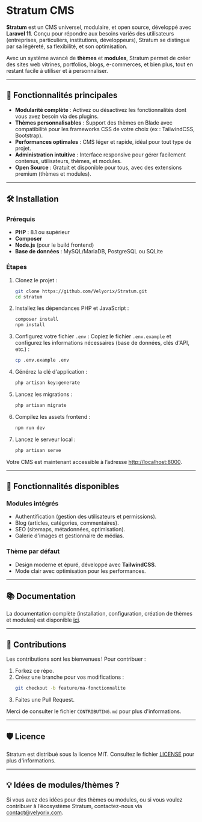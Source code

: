 # Stratum CMS

**Stratum** est un CMS universel, modulaire, et open source, développé avec **Laravel 11**. Conçu pour répondre aux besoins variés des utilisateurs (entreprises, particuliers, institutions, développeurs), Stratum se distingue par sa légèreté, sa flexibilité, et son optimisation.

Avec un système avancé de **thèmes** et **modules**, Stratum permet de créer des sites web vitrines, portfolios, blogs, e-commerces, et bien plus, tout en restant facile à utiliser et à personnaliser.

---

## 🚀 **Fonctionnalités principales**

- **Modularité complète** : Activez ou désactivez les fonctionnalités dont vous avez besoin via des plugins.
- **Thèmes personnalisables** : Support des thèmes en Blade avec compatibilité pour les frameworks CSS de votre choix (ex : TailwindCSS, Bootstrap).
- **Performances optimales** : CMS léger et rapide, idéal pour tout type de projet.
- **Administration intuitive** : Interface responsive pour gérer facilement contenus, utilisateurs, thèmes, et modules.
- **Open Source** : Gratuit et disponible pour tous, avec des extensions premium (thèmes et modules).

---

## 🛠️ **Installation**

### **Prérequis**
- **PHP** : 8.1 ou supérieur
- **Composer**
- **Node.js** (pour le build frontend)
- **Base de données** : MySQL/MariaDB, PostgreSQL ou SQLite

### **Étapes**
1. Clonez le projet :
   ```bash
   git clone https://github.com/Velyorix/Stratum.git
   cd stratum
   ```

2. Installez les dépendances PHP et JavaScript :
   ```bash
   composer install
   npm install
   ```

3. Configurez votre fichier `.env` :
   Copiez le fichier `.env.example` et configurez les informations nécessaires (base de données, clés d'API, etc.) :
   ```bash
   cp .env.example .env
   ```

4. Générez la clé d'application :
   ```bash
   php artisan key:generate
   ```

5. Lancez les migrations :
   ```bash
   php artisan migrate
   ```

6. Compilez les assets frontend :
   ```bash
   npm run dev
   ```

7. Lancez le serveur local :
   ```bash
   php artisan serve
   ```

Votre CMS est maintenant accessible à l’adresse [http://localhost:8000](http://localhost:8000).

---

## 🌟 **Fonctionnalités disponibles**

### **Modules intégrés**
- Authentification (gestion des utilisateurs et permissions).
- Blog (articles, catégories, commentaires).
- SEO (sitemaps, métadonnées, optimisation).
- Galerie d'images et gestionnaire de médias.

### **Thème par défaut**
- Design moderne et épuré, développé avec **TailwindCSS**.
- Mode clair avec optimisation pour les performances.

---

## 📚 **Documentation**

La documentation complète (installation, configuration, création de thèmes et modules) est disponible [ici](https://stratum-docs.velyorix.com).

---

## 🤝 **Contributions**

Les contributions sont les bienvenues ! Pour contribuer :
1. Forkez ce répo.
2. Créez une branche pour vos modifications :
   ```bash
   git checkout -b feature/ma-fonctionnalite
   ```
3. Faites une Pull Request.

Merci de consulter le fichier `CONTRIBUTING.md` pour plus d'informations.

---

## 🛡️ **Licence**

Stratum est distribué sous la licence MIT. Consultez le fichier [LICENSE](./LICENSE) pour plus d'informations.

---

## 💡 **Idées de modules/thèmes ?**
Si vous avez des idées pour des thèmes ou modules, ou si vous voulez contribuer à l’écosystème Stratum, contactez-nous via [contact@velyorix.com](mailto:contact@velyorix.com).
